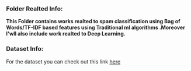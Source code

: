 <h3>Folder Realted Info:</h3>
<p><b>This Folder contains works realted to spam classification using Bag of Words/TF-IDF based features using Traditional ml algorithms .Moreover I'wll also include work realted to Deep Learning.</b></p>

<h3>Dataset Info:</h3>
<p>For the dataset you can check out this link <a href="https://archive.ics.uci.edu/dataset/228/sms+spam+collection">here</a></p>

